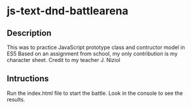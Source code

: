 # js-text-dnd-battlearena
## Description
This was to practice JavaScript prototype class and contructor model in ES5
Based on an assignment from school, my only contribution is my character sheet. Credit to my teacher J. Niziol

## Intructions
Run the index.html file to start the battle. Look in the console to see the results.
